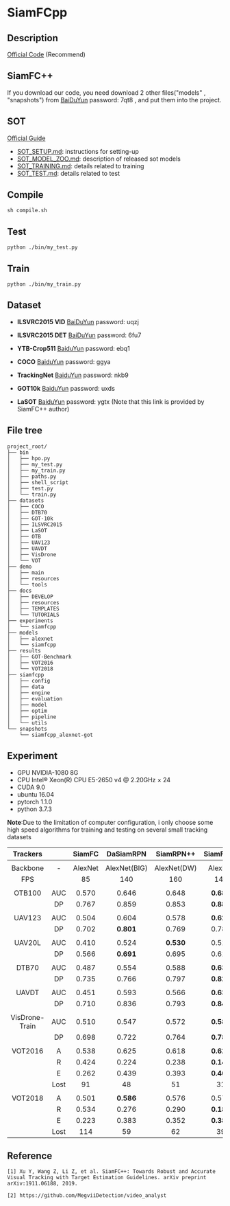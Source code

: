 # SiamFCpp

## Description
[Official Code](https://github.com/MegviiDetection/video_analyst) (Recommend)

## SiamFC++

If you download our code, you need download 2  other files("models" , "snapshots") from [BaiDuYun](https://pan.baidu.com/s/1UELKI7DNFCjQ-BM9ebL5_w) password: 7qt8 , and put them into the project.

## SOT 
 [Official Guide](https://github.com/MegviiDetection/video_analyst)
* [SOT_SETUP.md](docs/TUTORIALS/SOT_SETUP.md): instructions for setting-up
* [SOT_MODEL_ZOO.md](docs/TUTORIALS/SOT_MODEL_ZOO.md): description of released sot models
* [SOT_TRAINING.md](docs/TUTORIALS/SOT_TRAINING.md): details related to training
* [SOT_TEST.md](docs/TUTORIALS/SOT_TEST.md): details related to test

## Compile
```
sh compile.sh
```
## Test
```
python ./bin/my_test.py
```
## Train
```
python ./bin/my_train.py
```

## Dataset

- **ILSVRC2015 VID** [BaiDuYun](https://pan.baidu.com/s/1CXWgpAG4CYpk-WnaUY5mAQ) password: uqzj 

- **ILSVRC2015 DET** [BaiDuYun](https://pan.baidu.com/s/1t2IgiYGRu-sdfOYwfeemaQ) password: 6fu7 

- **YTB-Crop511** [BaiduYun](https://pan.baidu.com/s/112zLS_02-Z2ouKGbnPlTjw) password: ebq1 

- **COCO** [BaiduYun](https://pan.baidu.com/s/17AMGS2ezLVd8wFI2NbJQ3w) password: ggya 

- **TrackingNet** [BaiduYun](https://pan.baidu.com/s/1PXSRAqcw-KMfBIJYUtI4Aw) password: nkb9 

- **GOT10k** [BaiduYun](https://pan.baidu.com/s/172oiQPA_Ky2iujcW5Irlow) password: uxds

- **LaSOT** [BaiduYun](https://pan.baidu.com/s/1A_QWSzNdr4G9CR6rZ7n9Mg) password: ygtx  (Note that this link is provided by SiamFC++ author)

## File tree
```
project_root/
├── bin
│   ├── hpo.py
│   ├── my_test.py
│   ├── my_train.py
│   ├── paths.py
│   ├── shell_script
│   ├── test.py
│   └── train.py
├── datasets
│   ├── COCO 
│   ├── DTB70
│   ├── GOT-10k
│   ├── ILSVRC2015 
│   ├── LaSOT 
│   ├── OTB
│   ├── UAV123
│   ├── UAVDT 
│   ├── VisDrone 
│   └── VOT
├── demo
│   ├── main
│   ├── resources
│   └── tools
├── docs
│   ├── DEVELOP
│   ├── resources
│   ├── TEMPLATES
│   └── TUTORIALS
├── experiments
│   └── siamfcpp
├── models
│   ├── alexnet
│   └── siamfcpp
├── results
│   ├── GOT-Benchmark
│   ├── VOT2016
│   └── VOT2018
├── siamfcpp
│   ├── config
│   ├── data
│   ├── engine
│   ├── evaluation
│   ├── model
│   ├── optim
│   ├── pipeline
│   └── utils
└── snapshots
    └── siamfcpp_alexnet-got
```

##  Experiment
- GPU NVIDIA-1080 8G  
- CPU Intel® Xeon(R) CPU E5-2650 v4 @ 2.20GHz × 24 
- CUDA 9.0
- ubuntu 16.04 
- pytorch 1.1.0
- python 3.7.3

**Note**:Due to the limitation of computer configuration, i only choose some high speed  algorithms for training and testing on several small  tracking datasets

|   Trackers|       | SiamFC   | DaSiamRPN | SiamRPN++ |SiamFC++ |
|:------------: |:-----:|:--------:| :------:  |:------:   |:------:|
|           |       |           |            |         |         |         |
|  Backbone |   -    | AlexNet |  AlexNet(BIG)    | AlexNet(DW)    |AlexNet|
|     FPS   |        |   85  |    140  |   160      |    140     |
|           |       |           |                |               |        |
| OTB100    |  AUC   |  0.570    |    0.646   |   0.648  |  **0.680**    |
|           |  DP   |   0.767    |    0.859   |  0.853   |**0.884**   |
|           |     |           |                   |               |        |
| UAV123    |  AUC  |   0.504    |    0.604   |  0.578   |  **0.623**    |
|           |  DP   |    0.702   |    **0.801**    |  0.769   |  0.781   |
|           |     |           |                 |         |              |
| UAV20L    |  AUC  |  0.410     |          0.524  |  **0.530**   |  0.516  |
|           |  DP   |   0.566    |        **0.691**   |  0.695   |  0.613   |
|           |     |           |                   |         |             |
| DTB70     |  AUC  |    0.487   |           0.554|   0.588  |        **0.639**   |
|           |  DP   |    0.735   |            0.766|   0.797  |          **0.826**   |
|           |       |           |                  |         |              |
| UAVDT     |  AUC  |   0.451 |           0.593  |  0.566   |         **0.632**    |
|           | DP    |   0.710 |          0.836  |  0.793   |         **0.846**   |
|           |     |           |                   |         |              |
| VisDrone-Train  | AUC   |    0.510|             0.547 |  0.572   |         **0.588**    |
|           |  DP   |    0.698|            0.722 |   0.764  |        **0.784**    |
|           |     |           |                   |         |              |
| VOT2016   |  A  |   0.538    |   0.625   |  0.618   |  **0.626**    |
|           | R     |    0.424   |   0.224   |  0.238   |   **0.144**   |
|           | E     |    0.262   |    0.439   |  0.393   |  **0.460**    |
|           |Lost   |    91      |          48      |  51          |    31  |
|           |     |           |                     |              |        |
| VOT2018   | A     |     0.501  |   **0.586**   | 0.576   |  0.577   |
|           |  R    |    0.534   |     0.276   |  0.290   | **0.183**   |
|           | E     |    0.223   |   0.383    |  0.352   | **0.385**   |
|           | Lost  |   114      |          59      |   62           |   39     |

## Reference
```
[1] Xu Y, Wang Z, Li Z, et al. SiamFC++: Towards Robust and Accurate Visual Tracking with Target Estimation Guidelines. arXiv preprint arXiv:1911.06188, 2019.

[2] https://github.com/MegviiDetection/video_analyst
```
